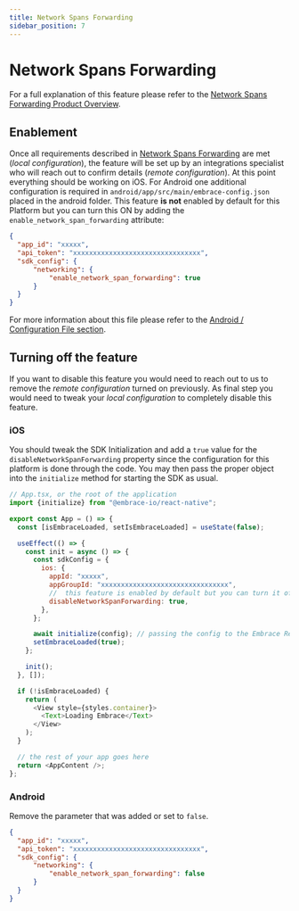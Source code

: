 ```yaml
---
title: Network Spans Forwarding
sidebar_position: 7
---
```


# Network Spans Forwarding

For a full explanation of this feature please refer to the [Network Spans Forwarding Product Overview](/product/network-spans-forwarding/). 

## Enablement

Once all requirements described in [Network Spans Forwarding](/product/network-spans-forwarding/#enable-network-spans-forwarding) are met (*local configuration*), the feature will be set up by an integrations specialist who will reach out to confirm details (*remote configuration*).
At this point everything should be working on iOS. For Android one additional configuration is required in `android/app/src/main/embrace-config.json` placed in the android folder. This feature **is not** enabled by default for this Platform but you can turn this ON by adding the `enable_network_span_forwarding` attribute:


```json
{
  "app_id": "xxxxx",
  "api_token": "xxxxxxxxxxxxxxxxxxxxxxxxxxxxxxxx",
  "sdk_config": {
      "networking": {
          "enable_network_span_forwarding": true
      }
  }
}
```

For more information about this file please refer to the [Android / Configuration File section](/android/features/configuration-file/).

## Turning off the feature

If you want to disable this feature you would need to reach out to us to remove the *remote configuration* turned on previously. As final step you would need to tweak your *local configuration* to completely disable this feature.

### iOS

You should tweak the SDK Initialization and add a `true` value for the `disableNetworkSpanForwarding` property since the configuration for this platform is done through the code.
You may then pass the proper object into the `initialize` method for starting the SDK as usual.

```javascript
// App.tsx, or the root of the application
import {initialize} from "@embrace-io/react-native";

export const App = () => {
  const [isEmbraceLoaded, setIsEmbraceLoaded] = useState(false);

  useEffect(() => {
    const init = async () => {
      const sdkConfig = {
        ios: {
          appId: "xxxxx",
          appGroupId: "xxxxxxxxxxxxxxxxxxxxxxxxxxxxxxxx",
          //  this feature is enabled by default but you can turn it off by passing a `true` value.
          disableNetworkSpanForwarding: true,
        },
      };

      await initialize(config); // passing the config to the Embrace React Native SDK.
      setEmbraceLoaded(true);
    };

    init();
  }, []);

  if (!isEmbraceLoaded) {
    return (
      <View style={styles.container}>
        <Text>Loading Embrace</Text>
      </View>
    );
  }

  // the rest of your app goes here
  return <AppContent />;
};
```

### Android

Remove the parameter that was added or set to `false`.

```json
{
  "app_id": "xxxxx",
  "api_token": "xxxxxxxxxxxxxxxxxxxxxxxxxxxxxxxx",
  "sdk_config": {
      "networking": {
          "enable_network_span_forwarding": false
      }
  }
}
```
